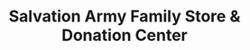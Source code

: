 ---
title: "Salvation Army Family Store & Donation Center"
url: /southfield/salvation-army-family-store-und-donation-center/
shop: Gebrauchtwaren
---
